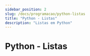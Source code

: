 ```yaml
---
sidebar_position: 2
slug: /docs/programacao/python-listas
title: "Python - Listas"
description: "Listas em Python"
---
```


# Python - Listas